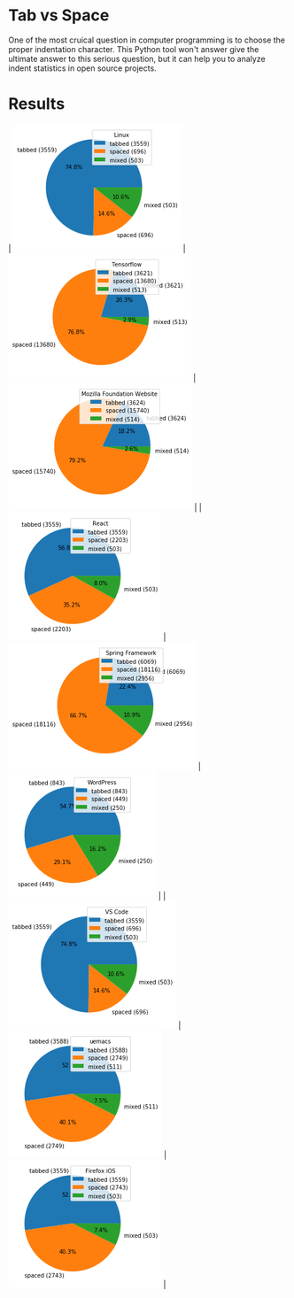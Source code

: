 # Tab vs Space

One of the most cruical question in computer programming is to choose the proper indentation character.
This Python tool won't answer give the ultimate answer to this serious question, but it can help you to analyze indent statistics in open source projects.


# Results


| ![Linux](result/pie-linux-2020-06-01.png)     | ![Tensorflow](result/pie-tensorflow-2020-06-01.png) | ![Mozilla](result/pie-mozilla-foundation-website-2020-06-01.png)      |
| ![React](./result/pie-react-2020-06-01.png)   | ![Spring](./result/pie-spring-2020-06-01.png)       | ![Wordpress](./result/pie-wordpress-2020-06-01.png)                       |
| ![VSCode](./result/pie-vscode-2020-06-01.png) | ![uemacs](./result/pie-uemacs-2020-06-01.png)       | ![Firefox iOS](./result/pie-firefox-ios-2020-06-01.png)                |
